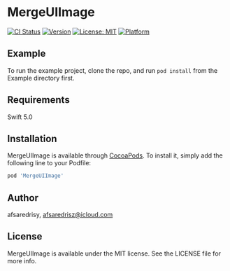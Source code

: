 # MergeUIImage

[![CI Status](https://img.shields.io/travis/afsaredrisy/MergeUIImage.svg?style=flat)](https://travis-ci.org/afsaredrisy/MergeUIImage)
[![Version](https://img.shields.io/badge/Version%3F-0.1.0-green.svg)](https://GitHub.com/Naereen/StrapDown.js/graphs/commit-activity)
[![License: MIT](https://img.shields.io/badge/License-MIT-yellow.svg)](https://opensource.org/licenses/MIT)
[![Platform](https://img.shields.io/badge/Platform%3F-Swift-green.svg)](https://GitHub.com/Naereen/StrapDown.js/graphs/commit-activity)

## Example

To run the example project, clone the repo, and run `pod install` from the Example directory first.

## Requirements
Swift 5.0 
## Installation

MergeUIImage is available through [CocoaPods](https://cocoapods.org). To install
it, simply add the following line to your Podfile:

```ruby
pod 'MergeUIImage'
```

## Author

afsaredrisy, afsaredrisz@icloud.com

## License

MergeUIImage is available under the MIT license. See the LICENSE file for more info.
